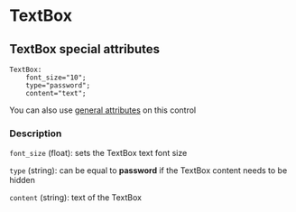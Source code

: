 # TextBox

## TextBox special attributes
    TextBox:
        font_size="10";
	    type="password";
	    content="text";

You can also use [general attributes](https://github.com/d3m0n-project/d3m0n_os/blob/main/rootfs/usr/share/d3m0n/documentation/GeneralAttributes.md) on this control

### Description
`font_size` (float): sets the TextBox text font size

`type` (string): can be equal to **password** if the TextBox content needs to be hidden

`content` (string): text of the TextBox

